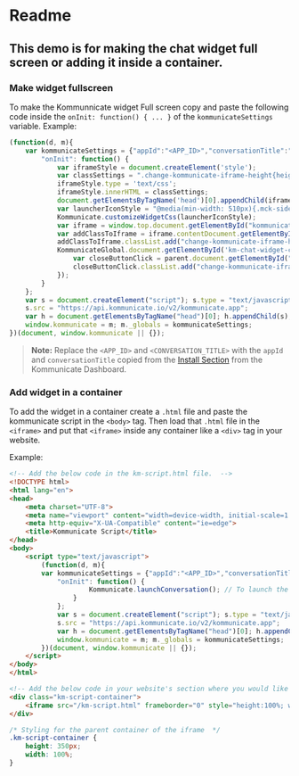# Readme

## This demo is for making the chat widget full screen or adding it inside a container.


### Make widget fullscreen
To make the Kommunnicate widget Full screen copy and paste the following code inside the `onInit: function() { ... }` of the `kommunicateSettings` variable.
Example:
```javascript
(function(d, m){
	var kommunicateSettings = {"appId":"<APP_ID>","conversationTitle":"<CONVERSATION_TITLE>",
		"onInit": function() {
			var iframeStyle = document.createElement('style');
			var classSettings = ".change-kommunicate-iframe-height{height:100%!important;width:100%!important;right:0!important;bottom:0!important;max-height: 100%!important;}";
			iframeStyle.type = 'text/css';
			iframeStyle.innerHTML = classSettings;
			document.getElementsByTagName('head')[0].appendChild(iframeStyle);
			var launcherIconStyle = "@media(min-width: 510px){.mck-sidebox.fade.in,.mck-box .mck-box-sm{width:100%; height:100%;max-height:100%!important;border-radius:0px!important;}.mck-sidebox{right:0!important;bottom:0!important;}}";
			Kommunicate.customizeWidgetCss(launcherIconStyle);
			var iframe = window.top.document.getElementById("kommunicate-widget-iframe");
			var addClassToIframe = iframe.contentDocument.getElementById("kommunicate-widget-iframe");
			addClassToIframe.classList.add("change-kommunicate-iframe-height");  
			KommunicateGlobal.document.getElementById('km-chat-widget-close-button').addEventListener('click',function(){
				var closeButtonClick = parent.document.getElementById("kommunicate-widget-iframe");
				closeButtonClick.classList.add("change-kommunicate-iframe-height");
			});
		}
	};
	var s = document.createElement("script"); s.type = "text/javascript"; s.async = true;
	s.src = "https://api.kommunicate.io/v2/kommunicate.app";
	var h = document.getElementsByTagName("head")[0]; h.appendChild(s);
	window.kommunicate = m; m._globals = kommunicateSettings;
})(document, window.kommunicate || {});

```
> **Note:** Replace the `<APP_ID>` and `<CONVERSATION_TITLE>` with the `appId` and `conversationTitle` copied from the <a href="https://dashboard.kommunicate.io/settings/install" target="_blank">Install Section</a> from the Kommunicate Dashboard.


### Add widget in a container
To add the widget in a container create a `.html` file and paste the kommunicate script in the `<body>` tag. Then load that `.html` file in the `<iframe>` and put that `<iframe>` inside any container like a `<div>` tag in your website.

Example:
```html
<!-- Add the below code in the km-script.html file.  -->
<!DOCTYPE html>
<html lang="en">
<head>
    <meta charset="UTF-8">
    <meta name="viewport" content="width=device-width, initial-scale=1.0">
    <meta http-equiv="X-UA-Compatible" content="ie=edge">
    <title>Kommunicate Script</title>
</head>
<body>
    <script type="text/javascript">
        (function(d, m){
		var kommunicateSettings = {"appId":"<APP_ID>","conversationTitle":"<CONVERSATION_TITLE>"
			"onInit": function() {
	    			Kommunicate.launchConversation(); // To launch the chat widget
	    		}
	    	};
         	var s = document.createElement("script"); s.type = "text/javascript"; s.async = true;
          	s.src = "https://api.kommunicate.io/v2/kommunicate.app";
          	var h = document.getElementsByTagName("head")[0]; h.appendChild(s);
          	window.kommunicate = m; m._globals = kommunicateSettings;
        })(document, window.kommunicate || {});
    </script>
</body>
</html>
```

```html
<!-- Add the below code in your website's section where you would like to show the chat widget. -->
<div class="km-script-container">
	<iframe src="/km-script.html" frameborder="0" style="height:100%; width:100%;"></iframe>
</div>
```

```css
/* Styling for the parent container of the iframe  */
.km-script-container {
	height: 350px;
	width: 100%;
}
```
